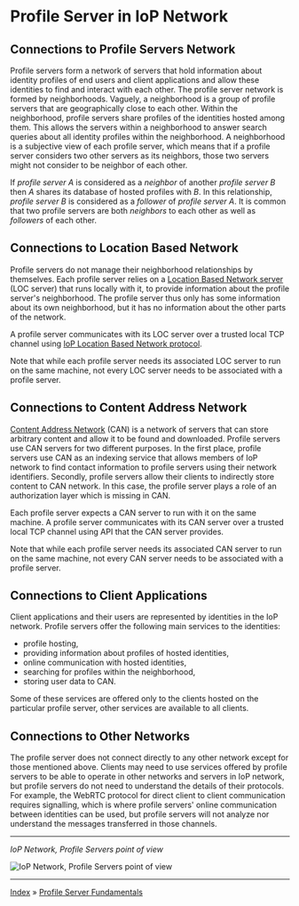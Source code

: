 # Profile Server in IoP Network

## Connections to Profile Servers Network

Profile servers form a network of servers that hold information about identity profiles of end users and client applications and allow these identities to find and interact with each other. 
The profile server network is formed by neighborhoods. Vaguely, a neighborhood is a group of profile servers that are geographically close to each other. Within the neighborhood, profile servers
share profiles of the identities hosted among them. This allows the servers within a neighborhood to answer search queries about all identity profiles within the neighborhood. A neighborhood 
is a subjective view of each profile server, which means that if a profile server considers two other servers as its neighbors, those two servers might not consider to be neighbor of each other. 

If *profile server A* is considered as a *neighbor* of another *profile server B* then *A* shares its database of hosted profiles with *B*. In this relationship, *profile server B* is considered 
as a *follower* of *profile server A*. It is common that two profile servers are both *neighbors* to each other as well as *followers* of each other.


## Connections to Location Based Network

Profile servers do not manage their neighborhood relationships by themselves. Each profile server relies on a [Location Based Network server](https://github.com/Fermat-ORG/iop-location-based-network) (LOC server)
that runs locally with it, to provide information about the profile server's neighborhood. The profile server thus only has some information about its own neighborhood, but it has no information about 
the other parts of the network.

A profile server communicates with its LOC server over a trusted local TCP channel using [IoP Location Based Network protocol](https://github.com/Internet-of-People/message-protocol/blob/master/IopLocNet.proto).

Note that while each profile server needs its associated LOC server to run on the same machine, not every LOC server needs to be associated with a profile server.


## Connections to Content Address Network

[Content Address Network](https://github.com/Fermat-ORG/iop-content-address-network) (CAN) is a network of servers that can store arbitrary content and allow it to be found and downloaded. 
Profile servers use CAN servers for two different purposes. 
In the first place, profile servers use CAN as an indexing service that allows members of IoP network to find contact information to profile servers using their network identifiers.
Secondly, profile servers allow their clients to indirectly store content to CAN network. In this case, the profile server plays a role of an authorization layer which is missing in CAN.

Each profile server expects a CAN server to run with it on the same machine. A profile server communicates with its CAN server over a trusted local TCP channel using API that the CAN server provides.

Note that while each profile server needs its associated CAN server to run on the same machine, not every CAN server needs to be associated with a profile server.


## Connections to Client Applications

Client applications and their users are represented by identities in the IoP network. Profile servers offer the following main services to the identities:

 * profile hosting,
 * providing information about profiles of hosted identities,
 * online communication with hosted identities,
 * searching for profiles within the neighborhood,
 * storing user data to CAN.

Some of these services are offered only to the clients hosted on the particular profile server, other services are available to all clients.


## Connections to Other Networks

The profile server does not connect directly to any other network except for those mentioned above. Clients may need to use services offered by profile servers to be able to operate in other networks 
and servers in IoP network, but profile servers do not need to understand the details of their protocols. For example, the WebRTC protocol for direct client to client communication requires 
signalling, which is where profile servers' online communication between identities can be used, but profile servers will not analyze nor understand the messages transferred in those channels. 


---
*IoP Network, Profile Servers point of view*

![IoP Network, Profile Servers point of view](images/iop-network.png "IoP Network, Profile Servers point of view")

---
[Index](ARCHITECTURE.md) » [Profile Server Fundamentals](ARCH-PS-Fundamentals.md)
